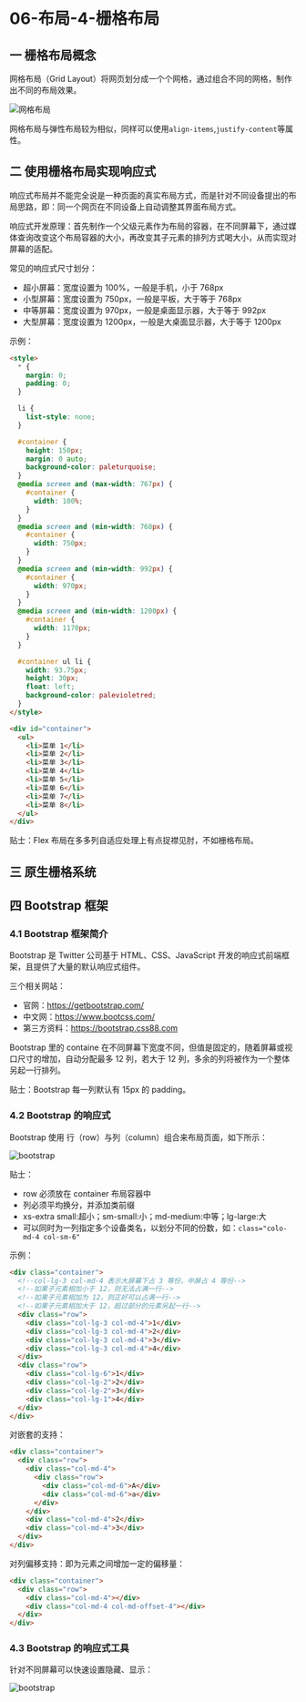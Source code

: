 # 06-布局-4-栅格布局

## 一 栅格布局概念

网格布局（Grid Layout）将网页划分成一个个网格，通过组合不同的网格，制作出不同的布局效果。

![网格布局](../images/css/mobile-02.png)

网格布局与弹性布局较为相似，同样可以使用`align-items`,`justify-content`等属性。

## 二 使用栅格布局实现响应式

响应式布局并不能完全说是一种页面的真实布局方式，而是针对不同设备提出的布局思路，即：同一个网页在不同设备上自动调整其界面布局方式。

响应式开发原理：首先制作一个父级元素作为布局的容器，在不同屏幕下，通过媒体查询改变这个布局容器的大小，再改变其子元素的排列方式喝大小，从而实现对屏幕的适配。

常见的响应式尺寸划分：

- 超小屏幕：宽度设置为 100%，一般是手机，小于 768px
- 小型屏幕：宽度设置为 750px，一般是平板，大于等于 768px
- 中等屏幕：宽度设置为 970px，一般是桌面显示器，大于等于 992px
- 大型屏幕：宽度设置为 1200px，一般是大桌面显示器，大于等于 1200px

示例：

```html
<style>
  * {
    margin: 0;
    padding: 0;
  }

  li {
    list-style: none;
  }

  #container {
    height: 150px;
    margin: 0 auto;
    background-color: paleturquoise;
  }
  @media screen and (max-width: 767px) {
    #container {
      width: 100%;
    }
  }
  @media screen and (min-width: 768px) {
    #container {
      width: 750px;
    }
  }
  @media screen and (min-width: 992px) {
    #container {
      width: 970px;
    }
  }
  @media screen and (min-width: 1200px) {
    #container {
      width: 1170px;
    }
  }

  #container ul li {
    width: 93.75px;
    height: 30px;
    float: left;
    background-color: palevioletred;
  }
</style>

<div id="container">
  <ul>
    <li>菜单 1</li>
    <li>菜单 2</li>
    <li>菜单 3</li>
    <li>菜单 4</li>
    <li>菜单 5</li>
    <li>菜单 6</li>
    <li>菜单 7</li>
    <li>菜单 8</li>
  </ul>
</div>
```

贴士：Flex 布局在多多列自适应处理上有点捉襟见肘，不如栅格布局。

## 三 原生栅格系统

## 四 Bootstrap 框架

### 4.1 Bootstrap 框架简介

Bootstrap 是 Twitter 公司基于 HTML、CSS、JavaScript 开发的响应式前端框架，且提供了大量的默认响应式组件。

三个相关网站：

- 官网：<https://getbootstrap.com/>
- 中文网：<https://www.bootcss.com/>
- 第三方资料：<https://bootstrap.css88.com>

Bootstrap 里的 containe 在不同屏幕下宽度不同，但值是固定的，随着屏幕或视口尺寸的增加，自动分配最多 12 列，若大于 12 列，多余的列将被作为一个整体另起一行排列。

贴士：Bootstrap 每一列默认有 15px 的 padding。

### 4.2 Bootstrap 的响应式

Bootstrap 使用 行（row）与列（column）组合来布局页面，如下所示：

![bootstrap](../images/css/bootstrap-1.png)

贴士：

- row 必须放在 container 布局容器中
- 列必须平均换分，并添加类前缀
- xs-extra small:超小；sm-small:小；md-medium:中等；lg-large:大
- 可以同时为一列指定多个设备类名，以划分不同的份数，如：`class="colo-md-4 col-sm-6"`

示例：

```html
<div class="container">
  <!--col-lg-3 col-md-4 表示大屏幕下占 3 等份，中屏占 4 等份-->
  <!--如果子元素相加小于 12，则无法占满一行-->
  <!--如果子元素相加为 12，则正好可以占满一行-->
  <!--如果子元素相加大于 12，超过部分的元素另起一行-->
  <div class="row">
    <div class="col-lg-3 col-md-4">1</div>
    <div class="col-lg-3 col-md-4">2</div>
    <div class="col-lg-3 col-md-4">3</div>
    <div class="col-lg-3 col-md-4">4</div>
  </div>
  <div class="row">
    <div class="col-lg-6">1</div>
    <div class="col-lg-2">2</div>
    <div class="col-lg-2">3</div>
    <div class="col-lg-1">4</div>
  </div>
</div>
```

对嵌套的支持：

```html
<div class="container">
  <div class="row">
    <div class="col-md-4">
      <div class="row">
        <div class="col-md-6">A</div>
        <div class="col-md-6">a</div>
      </div>
    </div>
    <div class="col-md-4">2</div>
    <div class="col-md-4">3</div>
  </div>
</div>
```

对列偏移支持：即为元素之间增加一定的偏移量：

```html
<div class="container">
  <div class="row">
    <div class="col-md-4"></div>
    <div class="col-md-4 col-md-offset-4"></div>
  </div>
</div>
```

### 4.3 Bootstrap 的响应式工具

针对不同屏幕可以快速设置隐藏、显示：

![bootstrap](../images/css/bootstrap-2.png)
